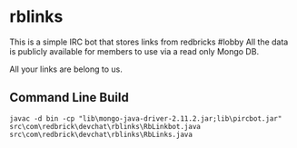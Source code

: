 rblinks
=======

This is a simple IRC bot that stores links from redbricks #lobby 
All the data is publicly available for members to use via a read only Mongo DB.

All your links are belong to us.

Command Line Build
------------------
    javac -d bin -cp "lib\mongo-java-driver-2.11.2.jar;lib\pircbot.jar" src\com\redbrick\devchat\rblinks\RbLinkbot.java src\com\redbrick\devchat\rblinks\RbLinks.java
